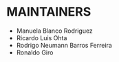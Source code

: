 # MAINTAINERS

* Manuela Blanco Rodriguez
* Ricardo Luis Ohta
* Rodrigo Neumann Barros Ferreira
* Ronaldo Giro
